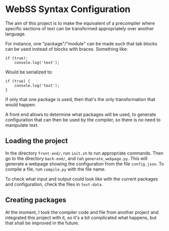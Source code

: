 # WebSS Syntax Configuration

The aim of this project is to make the equivalent of a precompiler where
specific sections of text can be transformed appropriately over another
language.

For instance, one "package"/"module" can be made such that tab blocks can be
used instead of blocks with braces. Something like:
```
if (true):
	console.log('text');
```
Would be serialized to:
```
if (true) {
	console.log('text');
}
```
If only that one package is used, then that's the only transformation that would
happen.

A front end allows to determine what packages will be used, to generate
configuration that can then be used by the compiler, so there is no need to
manipulate text.

## Loading the project

In the directory `front-end/`, run `init.sh` to run appropriate commands. Then
go to the directory `back-end/`, and run `generate_webpage.py`. This will
generate a webpage showing the configuration from the file `config.json`. To
compile a file, run `compile.py` with the file name.

To check what input and output could look like with the current packages and
configuration, check the files in `test-data`.

## Creating packages

At the moment, I took the compiler code and file from another project and
integrated this project with it, so it's a bit complicated what happens, but
that shall be improved in the future.
